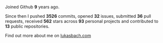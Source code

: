 Joined Github **9** years ago.

Since then I pushed **3526** commits, opened **32** issues, submitted **36** pull requests, received **562** stars across **93** personal projects and contributed to **13** public repositories.

Find out more about me on [lukasbach.com](https://lukasbach.com)
